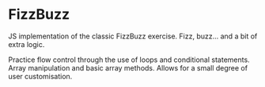 # FizzBuzz
JS implementation of the classic FizzBuzz exercise. Fizz, buzz... and a bit of extra logic.

Practice flow control through the use of loops and conditional statements. Array manipulation and basic array methods. Allows for a small degree of user customisation.
